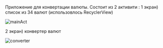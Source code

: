 Приложение для конвертации валюты.
Состоит из 2 активити :
1 экран) список из 34 валют (использовлось RecyclerView)

![mainAct](https://user-images.githubusercontent.com/77656473/128669535-c19dd3a8-5d50-40e4-b501-48dc4360cd55.jpg)

2 экран) конвертер валют

![converter](https://user-images.githubusercontent.com/77656473/128669531-c89393fd-ec35-4319-b7fa-38612c175780.jpg)
